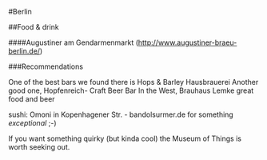 #Berlin

##Food & drink

####Augustiner am Gendarmenmarkt (http://www.augustiner-braeu-berlin.de/)


###Recommendations

One of the best bars we found there is Hops & Barley Hausbrauerei
Another good one, Hopfenreich- Craft Beer Bar 
In the West, Brauhaus Lemke great food and beer

sushi: Omoni in Kopenhagener Str. - bandolsurmer.de for something  *exceptional* ;-)

If you want something quirky (but kinda cool) the Museum of Things is worth seeking out.
